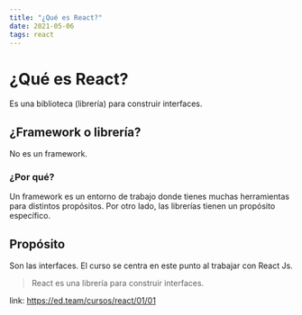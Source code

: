 ```yaml
---
title: "¿Qué es React?"
date: 2021-05-06
tags: react
---
```


# ¿Qué es React?

Es una biblioteca (librería) para construir interfaces.

## ¿Framework o librería?
No es un framework.

### ¿Por qué?

Un framework es un entorno de trabajo donde tienes muchas herramientas para distintos propósitos. Por otro lado, las librerías tienen un propósito específico.

## Propósito
Son las interfaces. El curso se centra en este punto al trabajar con React Js.

> React es una librería para construir interfaces.

link: https://ed.team/cursos/react/01/01